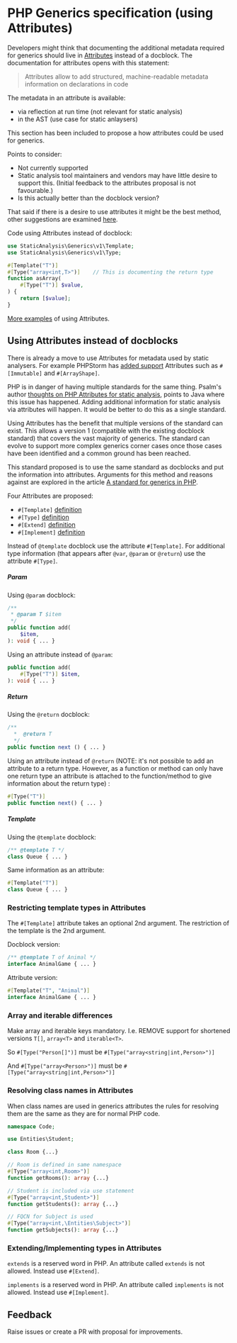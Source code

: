 # PHP Generics specification (using Attributes)

Developers might think that documenting the additional metadata required for generics should live in [Attributes](https://www.php.net/manual/en/language.attributes.overview.php) instead of a docblock.
The documentation for attributes opens with this statement: 

> Attributes allow to add structured, machine-readable metadata information on declarations in code

The metadata in an attribute is available:
- via reflection at run time (not relevant for static analysis)
- in the AST (use case for static anlaysers)

This section has been included to propose a how attributes could be used for generics. 

Points to consider:

- Not currently supported
- Static analysis tool maintainers and vendors may have little desire to support this. (Initial feedback to the attributes proposal is not favourable.)
- Is this actually better than the docblock version? 
  
That said if there is a desire to use attributes it might be the best method, other suggestions are examined [here](https://www.daveliddament.co.uk/articles/php-generics-standard/).

Code using Attributes instead of docblock:
```php
use StaticAnalysis\Generics\v1\Template;
use StaticAnalysis\Generics\v1\Type;

#[Template("T")] 
#[Type("array<int,T>")]    // This is documenting the return type
function asArray(
    #[Type("T")] $value,
) { 
    return [$value]; 
}
```

[More examples](example/attributes.php) of using Attributes.

## Using Attributes instead of docblocks

There is already a move to use Attributes for metadata used by static analysers. For example PHPStorm has [added support](https://blog.jetbrains.com/phpstorm/2020/10/phpstorm-2020-3-eap-4/) Attributes such as `#[Immutable]` and `#[ArrayShape]`.

PHP is in danger of having multiple standards for the same thing.
Psalm's author [thoughts on PHP Attributes for static analysis](https://gist.github.com/muglug/03f63a0e6da1d95d03a014f374e8217d), points to Java where this issue has happened.
Adding additional information for static analysis via attributes will happen. 
It would be better to do this as a single standard. 

Using Attributes has the benefit that multiple versions of the standard can exist. 
This allows a version 1 (compatible with the existing docblock standard) that covers the vast majority of generics.
The standard can evolve to support more complex generics corner cases once those cases have been identified and a common ground has been reached.

This standard proposed is to use the same standard as docblocks and put the information into attributes. 
Arguments for this method and reasons against are explored in the article [A standard for generics in PHP](https://www.daveliddament.co.uk/articles/php-generics-standard/).

Four Attributes are proposed:

- `#[Template]` [definition](src/Template.php)
- `#[Type]` [definition](src/Type.php)
- `#[Extend]` [definition](src/Extend.php)
- `#[Implement]` [definition](src/Implement.php)

Instead of `@template` docblock use the attribute `#[Template]`.
For additional type information (that appears after `@var`, `@param` or `@return`) use the attribute `#[Type]`.

##### Param
Using `@param` docblock:
```php
/**
 * @param T $item 
 */
public function add(
    $item,
): void { ... }
```

Using an attribute instead of `@param`:

```php
public function add(
    #[Type("T")] $item,
): void { ... }
```
##### Return

Using the `@return` docblock:
```php
/**
  *  @return T 
  */
public function next () { ... }
```

Using an attribute instead of `@return` (NOTE: it's not possible to add an attribute to a return type. However, as a function or method can only have one return type an attribute is attached to the function/method to give information about the return type) :

```php
#[Type("T")] 
public function next() { ... }
```


##### Template
Using the `@template` docblock:
```php
/** @template T */
class Queue { ... } 
```
Same information as an attribute:
```php
#[Template("T")]
class Queue { ... } 
``` 

### Restricting template types in Attributes

The `#[Template]` attribute takes an optional 2nd argument. The restriction of the template is the 2nd argument.

Docblock version:

```php
/** @template T of Animal */
interface AnimalGame { ... }
```

Attribute version:

```php
#[Template("T", "Animal")]
interface AnimalGame { ... }
```




### Array and iterable differences

Make array and iterable keys mandatory. I.e. REMOVE support for shortened versions `T[]`, `array<T>` and `iterable<T>`.

So `#[Type("Person[]")]` must be `#[Type("array<string|int,Person>")]`

And `#[Type("array<Person>")]` must be `#[Type("array<string|int,Person>")]`


### Resolving class names in Attributes


When class names are used in generics attributes the rules for resolving them are the same as they are for normal PHP code.

```php
namespace Code;

use Entities\Student;

class Room {...}

// Room is defined in same namespace
#[Type("array<int,Room>")]   
function getRooms(): array {...}

// Student is included via use statement
#[Type("array<int,Student>")]   
function getStudents(): array {...}

// FQCN for Subject is used
#[Type("array<int,\Entities\Subject>")]   
function getSubjects(): array {...}
```

### Extending/Implementing types in Attributes

`extends` is a reserved word in PHP. An attribute called `extends` is not allowed. Instead use `#[Extend]`.

`implements` is a reserved word in PHP. An attribute called `implements` is not allowed. Instead use `#[Implement]`.


## Feedback

Raise issues or create a PR with proposal for improvements. 

